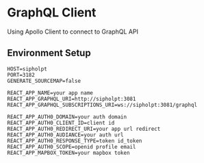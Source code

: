# GraphQL Client

Using Apollo Client to connect to GraphQL API

## Environment Setup

```env
HOST=sipholpt
PORT=3182
GENERATE_SOURCEMAP=false

REACT_APP_NAME=your app name
REACT_APP_GRAPHQL_URI=http://sipholpt:3081
REACT_APP_GRAPHQL_SUBSCRIPTIONS_URI=ws://sipholpt:3081/graphql

REACT_APP_AUTH0_DOMAIN=your auth domain
REACT_APP_AUTH0_CLIENT_ID=client id
REACT_APP_AUTH0_REDIRECT_URI=your app url redirect
REACT_APP_AUTH0_AUDIANCE=your auth url
REACT_APP_AUTH0_RESPONSE_TYPE=token id_token
REACT_APP_AUTH0_SCOPE=openid profile email
REACT_APP_MAPBOX_TOKEN=your mapbox token
```
